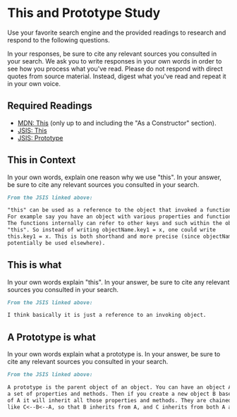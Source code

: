 # This and Prototype Study

Use your favorite search engine and the provided readings to research and
respond to the following questions.

In your responses, be sure to cite any relevant sources you consulted in your
search. We ask you to write responses in your own words in order to see how you
process what you've read. Please do not respond with direct quotes from source
material. Instead, digest what you've read and repeat it in your own voice.

## Required Readings

-   [MDN: This](https://developer.mozilla.org/en-US/docs/Web/JavaScript/Reference/Operators/this)
(only up to and including the "As a Constructor" section).
-   [JSIS: This](http://javascriptissexy.com/understand-javascripts-this-with-clarity-and-master-it/)
-   [JSIS: Prototype](http://javascriptissexy.com/javascript-prototype-in-plain-detailed-language/)

## This in Context

In your own words, explain one reason why we use "this". In your answer, be
sure to cite any relevant sources you consulted in your search.

```md
From the JSIS linked above:

"this" can be used as a reference to the object that invoked a function.
For example say you have an object with various properties and functions defined.
The functions internally can refer to other keys and such within the object by
"this". So instead of writing objectName.key1 = x, one could write
this.key1 = x. This is both shorthand and more precise (since objectName could
potentially be used elsewhere).

```

## This is what

In your own words explain "this".  In your answer, be
sure to cite any relevant sources you consulted in your search.

```md
From the JSIS linked above:

I think basically it is just a reference to an invoking object.


```

## A Prototype is what

In your own words explain what a prototype is.  In your answer, be
sure to cite any relevant sources you consulted in your search.

```md
From the JSIS linked above:

A prototype is the parent object of an object. You can have an object A with
a set of properties and methods. Then if you create a new object B based off
of A it will inherit all those properties and methods. They are chained together,
like C<--B<--A, so that B inherits from A, and C inherits from both A and B.

```
